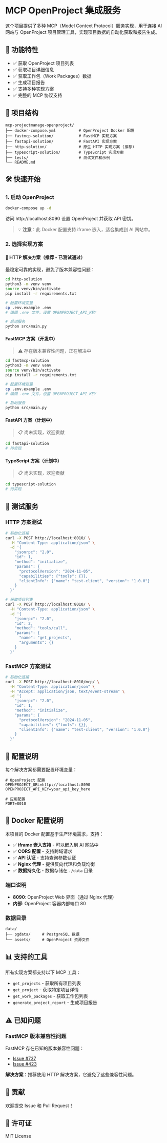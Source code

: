 # MCP OpenProject 集成服务

这个项目提供了多种 MCP（Model Context Protocol）服务实现，用于连接 AI 网站与 OpenProject 项目管理工具，实现项目数据的自动化获取和报告生成。

## 🚀 功能特性

- ✅ 获取 OpenProject 项目列表
- ✅ 获取项目详细信息
- ✅ 获取工作包（Work Packages）数据
- ✅ 生成项目报告
- ✅ 支持多种实现方案
- ✅ 完整的 MCP 协议支持

## 📁 项目结构

```
mcp-projectmanage-openproject/
├── docker-compose.yml          # OpenProject Docker 配置
├── fastmcp-solution/           # FastMCP 实现方案
├── fastapi-solution/           # FastAPI 实现方案
├── http-solution/              # 原生 HTTP 实现方案 (推荐)
├── typescript-solution/        # TypeScript 实现方案
├── tests/                      # 测试文件和示例
└── README.md
```

## 🛠️ 快速开始

### 1. 启动 OpenProject

```bash
docker-compose up -d
```

访问 http://localhost:8090 设置 OpenProject 并获取 API 密钥。

> 💡 **注意**：此 Docker 配置支持 iframe 嵌入，适合集成到 AI 网站中。

### 2. 选择实现方案

#### 🌟 HTTP 解决方案（推荐 - 已测试通过）

最稳定可靠的实现，避免了版本兼容性问题：

```bash
cd http-solution
python3 -m venv venv
source venv/bin/activate
pip install -r requirements.txt

# 配置环境变量
cp .env.example .env
# 编辑 .env 文件，设置 OPENPROJECT_API_KEY

# 启动服务
python src/main.py
```

#### FastMCP 方案（开发中）

> ⚠️ 存在版本兼容性问题，正在解决中

```bash
cd fastmcp-solution
python3 -m venv venv
source venv/bin/activate
pip install -r requirements.txt

# 配置环境变量
cp .env.example .env
# 编辑 .env 文件，设置 OPENPROJECT_API_KEY

# 启动服务
python src/main.py
```

#### FastAPI 方案（计划中）

> 📋 尚未实现，欢迎贡献

```bash
cd fastapi-solution
# 待实现
```

#### TypeScript 方案（计划中）

> 📋 尚未实现，欢迎贡献

```bash
cd typescript-solution
# 待实现
```

## 🧪 测试服务

### HTTP 方案测试

```bash
# 初始化连接
curl -X POST http://localhost:8010/ \
  -H "Content-Type: application/json" \
  -d '{
    "jsonrpc": "2.0",
    "id": 1,
    "method": "initialize",
    "params": {
      "protocolVersion": "2024-11-05",
      "capabilities": {"tools": {}},
      "clientInfo": {"name": "test-client", "version": "1.0.0"}
    }
  }'

# 获取项目列表
curl -X POST http://localhost:8010/ \
  -H "Content-Type: application/json" \
  -d '{
    "jsonrpc": "2.0",
    "id": 2,
    "method": "tools/call",
    "params": {
      "name": "get_projects",
      "arguments": {}
    }
  }'
```

### FastMCP 方案测试

```bash
# 初始化连接
curl -X POST http://localhost:8010/mcp/ \
  -H "Content-Type: application/json" \
  -H "Accept: application/json, text/event-stream" \
  -d '{
    "jsonrpc": "2.0",
    "id": 1,
    "method": "initialize",
    "params": {
      "protocolVersion": "2024-11-05",
      "capabilities": {"tools": {}},
      "clientInfo": {"name": "test-client", "version": "1.0.0"}
    }
  }'
```

## 🔧 配置说明

每个解决方案都需要配置环境变量：

```env
# OpenProject 配置
OPENPROJECT_URL=http://localhost:8090
OPENPROJECT_API_KEY=your_api_key_here

# 应用配置
PORT=8010
```

## 🐳 Docker 配置说明

本项目的 Docker 配置基于生产环境需求，支持：

- ✅ **iframe 嵌入支持** - 可以嵌入到 AI 网站中
- ✅ **CORS 配置** - 支持跨域请求
- ✅ **API 认证** - 支持查询参数认证
- ✅ **Nginx 代理** - 提供反向代理和负载均衡
- ✅ **数据持久化** - 数据存储在 `./data` 目录

### 端口说明

- **8090**: OpenProject Web 界面（通过 Nginx 代理）
- **内部**: OpenProject 容器内部端口 80

### 数据目录

```
data/
├── pgdata/     # PostgreSQL 数据
└── assets/     # OpenProject 资源文件
```

## 📊 支持的工具

所有实现方案都支持以下 MCP 工具：

- `get_projects` - 获取所有项目列表
- `get_project` - 获取特定项目详情
- `get_work_packages` - 获取工作包列表
- `generate_project_report` - 生成项目报告

## ⚠️ 已知问题

### FastMCP 版本兼容性问题

FastMCP 存在已知的版本兼容性问题：
- [Issue #737](https://github.com/modelcontextprotocol/python-sdk/issues/737)
- [Issue #423](https://github.com/modelcontextprotocol/python-sdk/issues/423)

**解决方案**：推荐使用 HTTP 解决方案，它避免了这些兼容性问题。

## 🤝 贡献

欢迎提交 Issue 和 Pull Request！

## 📄 许可证

MIT License